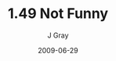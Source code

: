 ---
title: '1.49 Not Funny'
alt: 'Mysteries of the Arcana'
date: '2009-06-29'
author: 'J Gray'
artist: 'Keira'
chapter: '1 More Heavens and Earths'
filler: false
---